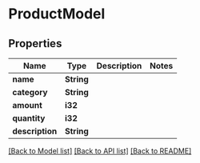 # ProductModel

## Properties

Name | Type | Description | Notes
------------ | ------------- | ------------- | -------------
**name** | **String** |  | 
**category** | **String** |  | 
**amount** | **i32** |  | 
**quantity** | **i32** |  | 
**description** | **String** |  | 

[[Back to Model list]](../README.md#documentation-for-models) [[Back to API list]](../README.md#documentation-for-api-endpoints) [[Back to README]](../README.md)


